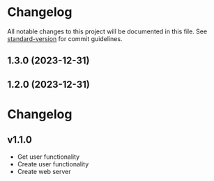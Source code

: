 # Changelog

All notable changes to this project will be documented in this file. See [standard-version](https://github.com/conventional-changelog/standard-version) for commit guidelines.

## 1.3.0 (2023-12-31)

## 1.2.0 (2023-12-31)

# Changelog 

## v1.1.0

- Get user functionality
- Create user functionality
- Create web server
